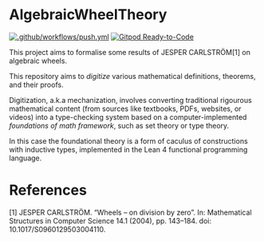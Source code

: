 # AlgebraicWheelTheory

[![.github/workflows/push.yml](https://github.com/james18lpc/GibbsMeasure/actions/workflows/push.yml/badge.svg)](https://github.com/YanYablonovskiy/GibbsMeasure/actions/workflows/push.yml)
[![Gitpod Ready-to-Code](https://img.shields.io/badge/Gitpod-ready--to--code-blue?logo=gitpod)](https://gitpod.io/#https://github.com/YanYablonovskiy/GibbsMeasure)

This project aims to formalise some results of JESPER CARLSTRÖM[1] on algebraic wheels.

This repository aims to *digitize* various mathematical definitions, theorems, and their proofs. 

Digitization, a.k.a mechanization, involves converting traditional rigourous mathematical content (from sources like textbooks, PDFs, websites, or videos) into a type-checking system based on a computer-implemented *foundations of math framework*, such as set theory or type theory.

In this case the foundational theory is a form of caculus of constructions with inductive types, implemented in the Lean 4 functional programming language.


# References
[1] JESPER CARLSTRÖM. “Wheels – on division by zero”. In: Mathematical Structures in
Computer Science 14.1 (2004), pp. 143–184. doi: 10.1017/S0960129503004110.
